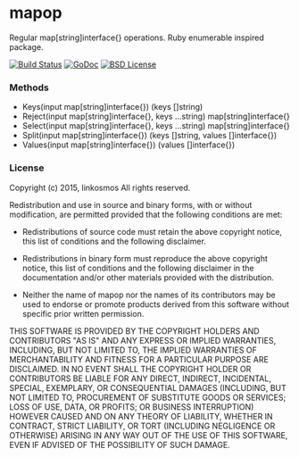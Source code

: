 # mapop

Regular map[string]interface{} operations. Ruby enumerable inspired package.

[![Build Status](https://travis-ci.org/linkosmos/mapop.svg?branch=master)](https://travis-ci.org/linkosmos/mapop)
[![GoDoc](http://godoc.org/github.com/linkosmos/mapop?status.svg)](http://godoc.org/github.com/linkosmos/mapop)
[![BSD License](http://img.shields.io/badge/license-BSD-blue.svg)](http://opensource.org/licenses/BSD-3-Clause)

### Methods
 - Keys(input map[string]interface{}) (keys []string)
 - Reject(input map[string]interface{}, keys ...string) map[string]interface{}
 - Select(input map[string]interface{}, keys ...string) map[string]interface{}
 - Split(input map[string]interface{}) (keys []string, values []interface{})
 - Values(input map[string]interface{}) (values []interface{})

### License

Copyright (c) 2015, linkosmos
All rights reserved.

Redistribution and use in source and binary forms, with or without
modification, are permitted provided that the following conditions are met:

* Redistributions of source code must retain the above copyright notice, this
  list of conditions and the following disclaimer.

* Redistributions in binary form must reproduce the above copyright notice,
  this list of conditions and the following disclaimer in the documentation
  and/or other materials provided with the distribution.

* Neither the name of mapop nor the names of its
  contributors may be used to endorse or promote products derived from
  this software without specific prior written permission.

THIS SOFTWARE IS PROVIDED BY THE COPYRIGHT HOLDERS AND CONTRIBUTORS "AS IS"
AND ANY EXPRESS OR IMPLIED WARRANTIES, INCLUDING, BUT NOT LIMITED TO, THE
IMPLIED WARRANTIES OF MERCHANTABILITY AND FITNESS FOR A PARTICULAR PURPOSE ARE
DISCLAIMED. IN NO EVENT SHALL THE COPYRIGHT HOLDER OR CONTRIBUTORS BE LIABLE
FOR ANY DIRECT, INDIRECT, INCIDENTAL, SPECIAL, EXEMPLARY, OR CONSEQUENTIAL
DAMAGES (INCLUDING, BUT NOT LIMITED TO, PROCUREMENT OF SUBSTITUTE GOODS OR
SERVICES; LOSS OF USE, DATA, OR PROFITS; OR BUSINESS INTERRUPTION) HOWEVER
CAUSED AND ON ANY THEORY OF LIABILITY, WHETHER IN CONTRACT, STRICT LIABILITY,
OR TORT (INCLUDING NEGLIGENCE OR OTHERWISE) ARISING IN ANY WAY OUT OF THE USE
OF THIS SOFTWARE, EVEN IF ADVISED OF THE POSSIBILITY OF SUCH DAMAGE.
